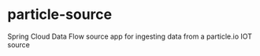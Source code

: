 # particle-source

Spring Cloud Data Flow source app for ingesting data from a particle.io IOT source
